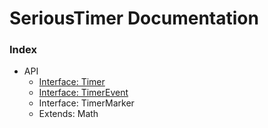 # SeriousTimer Documentation

### Index
* API
  * [Interface: Timer][api.timer]
  * [Interface: TimerEvent][api.timerevent]
  * Interface: TimerMarker
  * Extends: Math

[api.timer]:       api/Timer.md
[api.timerevent]:  api/TimerEvent.md
[api.timermarker]: api/TimerMarker.md
[api.math]:        api/Math.md
